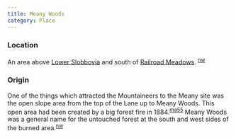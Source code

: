 ```yaml
---
title: Meany Woods
category: Place
---
```


### Location

An area above [Lower Slobbovia](Lower-Slobbovia) and south of [Railroad Meadows](Railroad-Meadows). <sup>[nw][]</sup>

### Origin

One of the things which attracted the Mountaineers to the Meany site was the open slope area from the top of the Lane up to Meany Woods. This open area had been created by a big forest fire in 1884.<sup>[ma55][]</sup> Meany Woods was a general name for the untouched forest at the south and west sides of the burned area.<sup>[nw][]</sup>


[ma55]: Mountaineer-Annual#1955
[nw]: Names-Walt "Meany Names by Walter Little, 1984"

